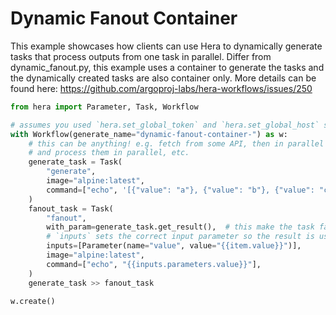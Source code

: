 # Dynamic Fanout Container

This example showcases how clients can use Hera to dynamically generate tasks that process outputs from one task in
parallel. Differ from dynamic_fanout.py, this example uses a container to generate the tasks and the dynamically
created tasks are also container only.
More details can be found here: https://github.com/argoproj-labs/hera-workflows/issues/250

```python
from hera import Parameter, Task, Workflow

# assumes you used `hera.set_global_token` and `hera.set_global_host` so that the workflow can be submitted
with Workflow(generate_name="dynamic-fanout-container-") as w:
    # this can be anything! e.g. fetch from some API, then in parallel process all entities; chunk database records
    # and process them in parallel, etc.
    generate_task = Task(
        "generate",
        image="alpine:latest",
        command=["echo", '[{"value": "a"}, {"value": "b"}, {"value": "c"}]'],
    )
    fanout_task = Task(
        "fanout",
        with_param=generate_task.get_result(),  # this make the task fan out over the `with_param`
        # `inputs` sets the correct input parameter so the result is used
        inputs=[Parameter(name="value", value="{{item.value}}")],
        image="alpine:latest",
        command=["echo", "{{inputs.parameters.value}}"],
    )
    generate_task >> fanout_task

w.create()
```
